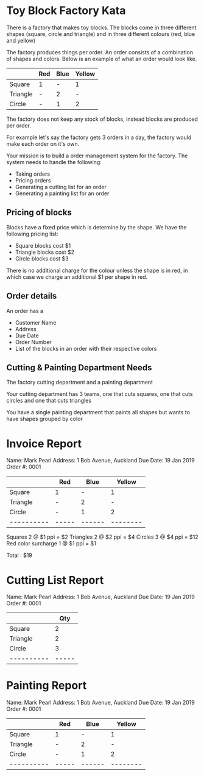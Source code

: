 #  Toy Block Factory Kata

There is a factory that makes toy blocks. The blocks come in three different shapes (square, circle and triangle) and in three different colours (red, blue and yellow)

The factory produces things per order. An order consists of a combination of shapes and colors. Below is an example of what an order would look like.

|          | Red | Blue | Yellow |  
|----------|-----|------|--------|  
| Square   | 1   | -    | 1      |  
| Triangle | -   | 2    | -      |  
| Circle   | -   | 1    | 2      |  

The factory does not keep any stock of blocks, instead blocks are produced per order.  

For example let's say the factory gets 3 orders in a day, the factory would make each order on it's own.

Your mission is to build a order management system for the factory. The system needs to handle the following:

- Taking orders
- Pricing orders
- Generating a cutting list for an order  
- Generating a painting list for an order

## Pricing of blocks

Blocks have a fixed price which is determine by the shape. We have the following pricing list:

- Square blocks cost $1 
- Triangle blocks cost $2 
- Circle blocks cost $3

There is no additional charge for the colour unless the shape is in red, in which case we charge an additional $1 per shape in red.

## Order details

An order has a
- Customer Name
- Address
- Due Date
- Order Number
- List of the blocks in an order with their respective colors

## Cutting & Painting Department Needs

The factory cutting department and a painting department

Your cutting department has 3 teams, one that cuts squares, one that cuts circles and one that cuts triangles

You have a single painting department that paints all shapes but wants to have shapes grouped by color

# Invoice Report

Name: Mark Pearl
Address: 1 Bob Avenue, Auckland
Due Date: 19 Jan 2019
Order #: 0001

|          | Red | Blue | Yellow |
|----------|-----|------|--------|
| Square   | 1   | -    | 1      |
| Triangle | -   | 2    | -      |
| Circle   | -   | 1    | 2      |
|----------|-----|------|--------|

Squares 		2 @ $1 ppi = $2
Triangles		2 @ $2 ppi = $4
Circles			3 @ $4 ppi = $12
Red color surcharge	1 @ $1 ppi = $1

Total : $19

# Cutting List Report

Name: Mark Pearl
Address: 1 Bob Avenue, Auckland
Due Date: 19 Jan 2019
Order #: 0001

|          | Qty |
|----------|-----|
| Square   | 2   |
| Triangle | 2   |
| Circle   | 3   |
|----------|-----|

# Painting Report

Name: Mark Pearl
Address: 1 Bob Avenue, Auckland
Due Date: 19 Jan 2019
Order #: 0001

|          | Red | Blue | Yellow |
|----------|-----|------|--------|
| Square   | 1   | -    | 1      |
| Triangle | -   | 2    | -      |
| Circle   | -   | 1    | 2      |
|----------|-----|------|--------|

<Paste>

